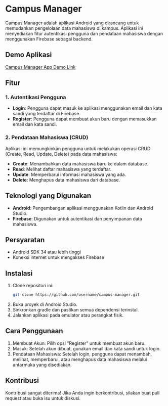 # Campus Manager

Campus Manager adalah aplikasi Android yang dirancang untuk memudahkan pengelolaan data mahasiswa di kampus. Aplikasi ini menyediakan fitur autentikasi pengguna dan pendataan mahasiswa dengan menggunakan Firebase sebagai backend.

## Demo Aplikasi
[Campus Manager App Demo Link](https://drive.google.com/file/d/16jDVMyTDjmdHZHtmc_jcfs58sL5969BH/view?usp=sharing)

## Fitur

### 1. Autentikasi Pengguna
- **Login**: Pengguna dapat masuk ke aplikasi menggunakan email dan kata sandi yang terdaftar di Firebase.
- **Register**: Pengguna dapat membuat akun baru dengan memasukkan email dan kata sandi.

### 2. Pendataan Mahasiswa (CRUD)
Aplikasi ini memungkinkan pengguna untuk melakukan operasi CRUD (Create, Read, Update, Delete) pada data mahasiswa:
- **Create**: Menambahkan data mahasiswa baru ke dalam database.
- **Read**: Melihat daftar mahasiswa yang terdaftar.
- **Update**: Memperbarui informasi mahasiswa yang ada.
- **Delete**: Menghapus data mahasiswa dari database.

## Teknologi yang Digunakan
- **Android**: Pengembangan aplikasi menggunakan Kotlin dan Android Studio.
- **Firebase**: Digunakan untuk autentikasi dan penyimpanan data mahasiswa.

## Persyaratan
- Android SDK 34 atau lebih tinggi
- Koneksi internet untuk mengakses Firebase

## Instalasi
1. Clone repositori ini:
   ```bash
   git clone https://github.com/username/campus-manager.git

2. Buka proyek di Android Studio.
3. Sinkronkan gradle dan pastikan semua dependensi terinstal.
4. Jalankan aplikasi pada emulator atau perangkat fisik.

## Cara Penggunaan
1. Membuat Akun: Pilih opsi "Register" untuk membuat akun baru.
2. Masuk: Setelah akun dibuat, gunakan email dan kata sandi untuk login.
3. Pendataan Mahasiswa: Setelah login, pengguna dapat menambah, melihat, memperbarui, atau menghapus data mahasiswa melalui antarmuka yang disediakan.

## Kontribusi
Kontribusi sangat diterima! Jika Anda ingin berkontribusi, silakan buat pull request atau buka isu untuk diskusi.